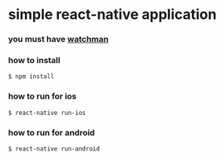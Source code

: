 # simple react-native application

### you must have  [watchman](https://facebook.github.io/watchman/)

### how to install
```
$ npm install
```
### how to run for ios
```
$ react-native run-ios
```
### how to run for android
```
$ react-native run-android
```
